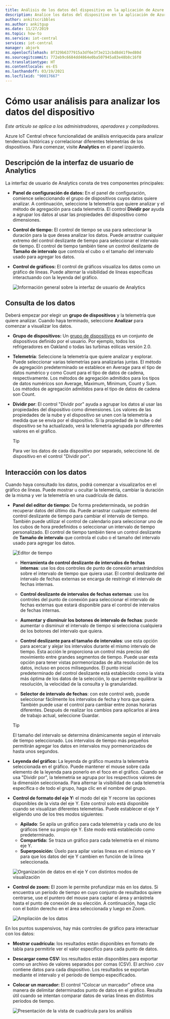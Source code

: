```yaml
---
title: Análisis de los datos del dispositivo en la aplicación de Azure IoT Central | Microsoft Docs
description: Analice los datos del dispositivo en la aplicación de Azure IoT Central.
author: ankitscribbles
ms.author: ankitgup
ms.date: 11/27/2019
ms.topic: how-to
ms.service: iot-central
services: iot-central
manager: abjork
ms.openlocfilehash: 8f329b6377915a3df6e3f3e212cbd8d41f9ed80d
ms.sourcegitcommit: 772eb9c6684dd4864e0ba507945a83e48b8c16f0
ms.translationtype: HT
ms.contentlocale: es-ES
ms.lasthandoff: 03/19/2021
ms.locfileid: "90017667"
---
```

# <a name="how-to-use-analytics-to-analyze-device-data"></a>Cómo usar análisis para analizar los datos del dispositivo

*Este artículo se aplica a los administradores, operadores y compiladores.*

Azure IoT Central ofrece funcionalidad de análisis enriquecida para analizar tendencias históricas y correlacionar diferentes telemetrías de los dispositivos. Para comenzar, visite **Analytics** en el panel izquierdo.

## <a name="understanding-the-analytics-ui"></a>Descripción de la interfaz de usuario de Analytics
La interfaz de usuario de Analytics consta de tres componentes principales:
- **Panel de configuración de datos:** En el panel de configuración, comience seleccionando el grupo de dispositivos cuyos datos quiere analizar. A continuación, seleccione la telemetría que quiere analizar y el método de agregación para cada telemetría. El control **Dividir por** ayuda a agrupar los datos al usar las propiedades del dispositivo como dimensiones.

- **Control de tiempo:** El control de tiempo se usa para seleccionar la duración para la que desea analizar los datos. Puede arrastrar cualquier extremo del control deslizante de tiempo para seleccionar el intervalo de tiempo. El control de tiempo también tiene un control deslizante de **Tamaño de intervalo** que controla el cubo o el tamaño del intervalo usado para agregar los datos. 

- **Control de gráficos:** El control de gráficos visualiza los datos como un gráfico de líneas. Puede alternar la visibilidad de líneas específicas interactuando con la leyenda del gráfico. 


  ![Información general sobre la interfaz de usuario de Analytics](media/howto-create-analytics/analyticsui.png)


## <a name="querying-your-data"></a>Consulta de los datos

Deberá empezar por elegir un **grupo de dispositivos** y la telemetría que quiere analizar. Cuando haya terminado, seleccione **Analizar** para comenzar a visualizar los datos.

- **Grupo de dispositivos:** Un [grupo de dispositivos](tutorial-use-device-groups.md) es un conjunto de dispositivos definido por el usuario. Por ejemplo, todos los refrigeradores en Oakland o todas las turbinas eólicas versión 2.0.

- **Telemetría**: Seleccione la telemetría que quiere analizar y explorar. Puede seleccionar varias telemetrías para analizarlas juntas. El método de agregación predeterminado se establece en Average para el tipo de datos numérico y como Count para el tipo de datos de cadena, respectivamente. Los métodos de agregación admitidos para los tipos de datos numéricos son Average, Maximum, Minimum, Count y Sum.  Los métodos de agregación admitidos para el tipo de datos de cadena son Count.

- **Dividir por**: El control "Dividir por" ayuda a agrupar los datos al usar las propiedades del dispositivo como dimensiones. Los valores de las propiedades de la nube y el dispositivo se unen con la telemetría a medida que se envía por el dispositivo. Si la propiedad de la nube o del dispositivo se ha actualizado, verá la telemetría agrupada por diferentes valores en el gráfico.

    > [!TIP]
    > Para ver los datos de cada dispositivo por separado, seleccione Id. de dispositivo en el control "Dividir por".

## <a name="interacting-with-your-data"></a>Interacción con los datos

Cuando haya consultado los datos, podrá comenzar a visualizarlos en el gráfico de líneas. Puede mostrar u ocultar la telemetría, cambiar la duración de la misma y ver la telemetría en una cuadrícula de datos.

- **Panel del editor de tiempo:** De forma predeterminada, se podrán recuperar datos del último día. Puede arrastrar cualquier extremo del control deslizante de tiempo para cambiar el intervalo de tiempo. También puede utilizar el control de calendario para seleccionar uno de los cubos de hora predefinidos o seleccionar un intervalo de tiempo personalizado. El control de tiempo también tiene un control deslizante de **Tamaño de intervalo** que controla el cubo o el tamaño del intervalo usado para agregar los datos.

    ![Editor de tiempo](media/howto-create-analytics/timeeditorpanel.png)

    - **Herramienta de control deslizante de intervalos de fechas internas**: use los dos controles de punto de conexión arrastrándolos sobre el intervalo de tiempo que quiera usar. El control deslizante del intervalo de fechas externas se encarga de restringir el intervalo de fechas internas.
    
   
    - **Control deslizante de intervalos de fechas externas**: use los controles del punto de conexión para seleccionar el intervalo de fechas externas que estará disponible para el control de intervalos de fechas internas.

    - **Aumentar y disminuir los botones de intervalo de fechas**: puede aumentar o disminuir el intervalo de tiempo si selecciona cualquiera de los botones del intervalo que quiera.

    - **Control deslizante para el tamaño de intervalos**: use esta opción para acercar y alejar los intervalos durante el mismo intervalo de tiempo. Esta acción le proporciona un control más preciso del movimiento entre grandes segmentos de tiempo. Puede usar esta opción para tener vistas pormenorizadas de alta resolución de los datos, incluso en pocos milisegundos. El punto inicial predeterminado del control deslizante está establecido como la vista más óptima de los datos de la selección, lo que permite equilibrar la resolución, la velocidad de la consulta y la granularidad.
    
    - **Selector de intervalo de fechas**: con este control web, puede seleccionar fácilmente los intervalos de fecha y hora que quiera. También puede usar el control para cambiar entre zonas horarias diferentes. Después de realizar los cambios para aplicarlos al área de trabajo actual, seleccione Guardar.

    > [!TIP]
    > El tamaño del intervalo se determina dinámicamente según el intervalo de tiempo seleccionado. Los intervalos de tiempo más pequeños permitirán agregar los datos en intervalos muy pormenorizados de hasta unos segundos.


- **Leyenda del gráfico:** La leyenda de gráfico muestra la telemetría seleccionada en el gráfico. Puede mantener el mouse sobre cada elemento de la leyenda para ponerlo en el foco en el gráfico. Cuando se usa "Dividir por", la telemetría se agrupa por los respectivos valores de la dimensión seleccionada. Para alternar la visibilidad de cada telemetría específica o de todo el grupo, haga clic en el nombre del grupo.  


- **Control de formato del eje Y:** el modo del eje Y recorre las opciones disponibles de la vista del eje Y. Este control solo está disponible cuando se visualizan diferentes telemetrías. Puede establecer el eje Y eligiendo uno de los tres modos siguientes:

    - **Apilado**: Se apila un gráfico para cada telemetría y cada uno de los gráficos tiene su propio eje Y. Este modo está establecido como predeterminado.
    - **Compartida:** Se traza un gráfico para cada telemetría en el mismo eje Y.
    - **Superposición:** Úselo para apilar varias líneas en el mismo eje Y para que los datos del eje Y cambien en función de la línea seleccionada.

  ![Organización de datos en el eje Y con distintos modos de visualización](media/howto-create-analytics/yaxiscontrol.png)

- **Control de zoom:** El zoom le permite profundizar más en los datos. Si encuentra un período de tiempo en cuyo conjunto de resultados quiere centrarse, use el puntero del mouse para captar el área y arrástrela hasta el punto de conexión de su elección. A continuación, haga clic con el botón derecho en el área seleccionada y luego en Zoom.

  ![Ampliación de los datos](media/howto-create-analytics/zoom.png)

En los puntos suspensivos, hay más controles de gráfico para interactuar con los datos:

- **Mostrar cuadrícula:** los resultados están disponibles en formato de tabla para permitirle ver el valor específico para cada punto de datos.

- **Descargar como CSV:** los resultados están disponibles para exportar como un archivo de valores separados por comas (CSV). El archivo .csv contiene datos para cada dispositivo. Los resultados se exportan mediante el intervalo y el período de tiempo especificados. 

- **Colocar un marcador:** El control "Colocar un marcador" ofrece una manera de delimitar determinados punto de datos en el gráfico. Resulta útil cuando se intentan comparar datos de varias líneas en distintos períodos de tiempo.

  ![Presentación de la vista de cuadrícula para los análisis](media/howto-create-analytics/additionalchartcontrols.png)
